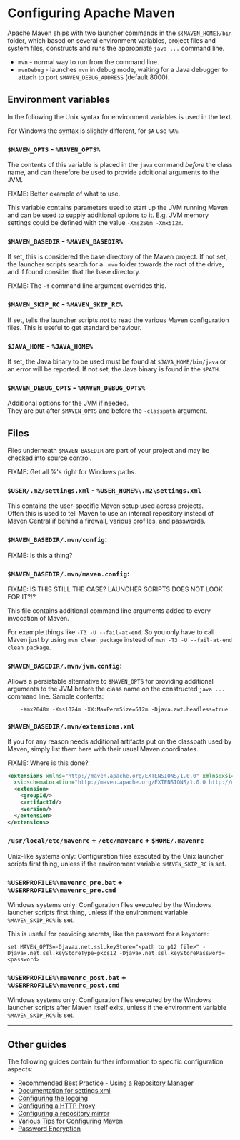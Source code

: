 # Configuring Apache Maven
<!--
Licensed to the Apache Software Foundation (ASF) under one
or more contributor license agreements.  See the NOTICE file
distributed with this work for additional information
regarding copyright ownership.  The ASF licenses this file
to you under the Apache License, Version 2.0 (the
"License"); you may not use this file except in compliance
with the License.  You may obtain a copy of the License at

    http://www.apache.org/licenses/LICENSE-2.0

Unless required by applicable law or agreed to in writing,
software distributed under the License is distributed on an
"AS IS" BASIS, WITHOUT WARRANTIES OR CONDITIONS OF ANY
KIND, either express or implied.  See the License for the
specific language governing permissions and limitations
under the License.
-->

Apache Maven ships with two launcher commands in the `${MAVEN_HOME}/bin` folder,
which based on several environment variables, project files and system files, constructs
and runs the appropriate `java ...` command line.  

* `mvn` - normal way to run from the command line.
* `mvnDebug` - launches `mvn` in debug mode, waiting for a Java debugger to attach to port `$MAVEN_DEBUG_ADDRESS` (default 8000).


## Environment variables

In the following the Unix syntax for environment variables is used in the text.

For Windows the syntax is slightly different, for `$A` use `%A%`.

### `$MAVEN_OPTS` - `%MAVEN_OPTS%`

The contents of this variable is placed in the `java` command _before_ the class name, and 
can therefore be used to provide additional arguments to the JVM. 

FIXME:  Better example of what to use.

This variable contains parameters used to start up the JVM running Maven and
can be used to supply additional options to it. E.g. JVM memory
settings could be defined with the value `-Xms256m -Xmx512m`.

<!--
### `$MAVEN_ARGS`

Starting with Maven 4, this variable contains arguments passed to Maven before
CLI arguments. E.g., options and goals could be defined with the value
`-B -V checkstyle:checkstyle`.
-->

### `$MAVEN_BASEDIR` - `%MAVEN_BASEDIR%`

If set, this is considered the base directory of the Maven project.  If not set, 
the launcher scripts search for a `.mvn` folder towards the root of the drive, and if
found consider that the base directory.  

FIXME:
The `-f` command line argument overrides this.

### `$MAVEN_SKIP_RC` - `%MAVEN_SKIP_RC%`

If set, tells the launcher scripts _not_ to read the various Maven configuration files.
This is useful to get standard behaviour.

### `$JAVA_HOME` - `%JAVA_HOME%`

If set, the Java binary to be used must be found at `$JAVA_HOME/bin/java` or an error will
be reported.  If not set, the Java binary is found in the `$PATH`.

### `$MAVEN_DEBUG_OPTS` - `%MAVEN_DEBUG_OPTS%`

Additional options for the JVM if needed.  
They are put after `$MAVEN_OPTS` and before the `-classpath` argument.

## Files

Files underneath `$MAVEN_BASEDIR` are part of your project and may be checked 
into source control.

FIXME:  Get all %'s right for Windows paths.

### `$USER/.m2/settings.xml` - `%USER_HOME%\.m2\settings.xml`

This contains the user-specific Maven setup used across projects.  
Often this is used to tell Maven to
use an internal repository instead of Maven Central if behind a firewall, 
various profiles, 
and passwords.

### `$MAVEN_BASEDIR/.mvn/config`:

FIXME: Is this a thing?

### `$MAVEN_BASEDIR/.mvn/maven.config`:

FIXME:  IS THIS STILL THE CASE? LAUNCHER SCRIPTS DOES NOT LOOK FOR IT?!?

This file contains additional command line arguments added to every invocation of Maven.

For example things like `-T3 -U --fail-at-end`. 
So you only have to call Maven just by using `mvn clean package` 
instead of `mvn -T3 -U --fail-at-end clean package`.


### `$MAVEN_BASEDIR/.mvn/jvm.config`:

Allows a persistable alternative to `$MAVEN_OPTS` for providing 
additional arguments to the JVM before the class name on the constructed 
`java ...` command line.  Sample contents: 

        -Xmx2048m -Xms1024m -XX:MaxPermSize=512m -Djava.awt.headless=true


### `$MAVEN_BASEDIR/.mvn/extensions.xml`

If you for any reason needs additional artifacts put on the classpath used by Maven,
simply list them here with their usual Maven coordinates.

FIXME:  Where is this done?

```xml
<extensions xmlns="http://maven.apache.org/EXTENSIONS/1.0.0" xmlns:xsi="http://www.w3.org/2001/XMLSchema-instance"
  xsi:schemaLocation="http://maven.apache.org/EXTENSIONS/1.0.0 http://maven.apache.org/xsd/core-extensions-1.0.0.xsd">
  <extension>
    <groupId/>
    <artifactId/>
    <version/>
  </extension>
</extensions>
```

### `/usr/local/etc/mavenrc` + `/etc/mavenrc` + `$HOME/.mavenrc`

Unix-like systems only: 
Configuration files executed by the Unix launcher scripts first thing, unless
if the environment variable `$MAVEN_SKIP_RC` is set.

### `%USERPROFILE%\mavenrc_pre.bat` + `%USERPROFILE%\mavenrc_pre.cmd`

Windows systems only:
Configuration files executed by the Windows launcher scripts first thing, unless
if the environment variable `%MAVEN_SKIP_RC%` is set.

This is useful for providing secrets, like the password for a keystore:

```
set MAVEN_OPTS=-Djavax.net.ssl.keyStore="<path to p12 file>" -Djavax.net.ssl.keyStoreType=pkcs12 -Djavax.net.ssl.keyStorePassword=<password>
```

### `%USERPROFILE%\mavenrc_post.bat` + `%USERPROFILE%\mavenrc_post.cmd`

Windows systems only:
Configuration files executed by the Windows launcher scripts after Maven itself exits, unless
if the environment variable `%MAVEN_SKIP_RC%` is set.


---


## Other guides

The following guides contain further information to specific configuration aspects:

* [Recommended Best Practice - Using a Repository Manager](./repository-management.html)
* [Documentation for settings.xml](./settings.html)
* [Configuring the logging](./maven-logging.html)
* [Configuring a HTTP Proxy](./guides/mini/guide-proxies.html)
* [Configuring a repository mirror](./guides/mini/guide-mirror-settings.html)
* [Various Tips for Configuring Maven](./guides/mini/guide-configuring-maven.html)
* [Password Encryption](./guides/mini/guide-encryption.html)
